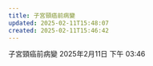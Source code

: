 ```yaml
---
title: 子宮頸癌前病變
updated: 2025-02-11T15:48:07
created: 2025-02-11T15:46:42
---
```


子宮頸癌前病變
2025年2月11日
下午 03:46
